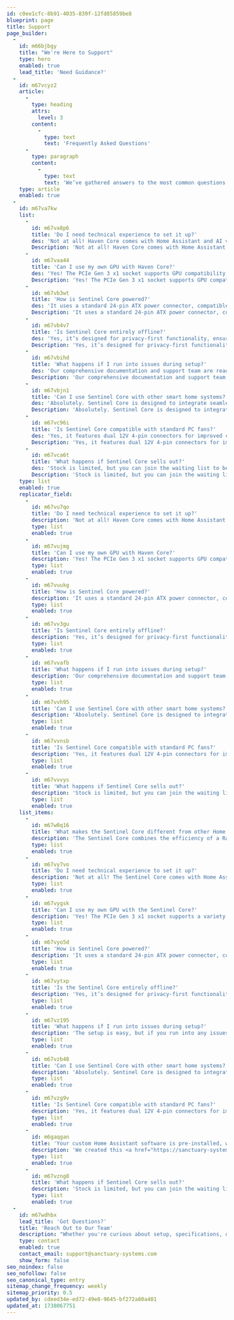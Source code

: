 ```yaml
---
id: c0ee1cfc-8b91-4035-839f-12fd85859be8
blueprint: page
title: Support
page_builder:
  -
    id: m66bjbgy
    title: "We're Here to Support"
    type: hero
    enabled: true
    lead_title: 'Need Guidance?'
  -
    id: m67vcyz2
    article:
      -
        type: heading
        attrs:
          level: 3
        content:
          -
            type: text
            text: 'Frequently Asked Questions'
      -
        type: paragraph
        content:
          -
            type: text
            text: 'We’ve gathered answers to the most common questions about the Sentinel Core.'
    type: article
    enabled: true
  -
    id: m67va7kw
    list:
      -
        id: m67va8p6
        title: 'Do I need technical experience to set it up?'
        des: 'Not at all! Haven Core comes with Home Assistant and AI voice assistance pre-installed, making setup seamless for both beginners and experienced users.'
        Description: 'Not at all! Haven Core comes with Home Assistant and AI voice assistance pre-installed, making setup seamless for both beginners and experienced users.'
      -
        id: m67vaa44
        title: 'Can I use my own GPU with Haven Core?'
        des: 'Yes! The PCIe Gen 3 x1 socket supports GPU compatibility, so you can choose the GPU that fits your needs.'
        Description: 'Yes! The PCIe Gen 3 x1 socket supports GPU compatibility, so you can choose the GPU that fits your needs.'
      -
        id: m67vb3wt
        title: 'How is Sentinel Core powered?'
        des: 'It uses a standard 24-pin ATX power connector, compatible with repurposed PC components for maximum flexibility.'
        Description: 'It uses a standard 24-pin ATX power connector, compatible with repurposed PC components for maximum flexibility.'
      -
        id: m67vb4v7
        title: 'Is Sentinel Core entirely offline?'
        des: 'Yes, it’s designed for privacy-first functionality, ensuring no reliance on cloud-based services.'
        Description: 'Yes, it’s designed for privacy-first functionality, ensuring no reliance on cloud-based services.'
      -
        id: m67vbihd
        title: 'What happens if I run into issues during setup?'
        des: 'Our comprehensive documentation and support team are ready to assist you every step of the way.'
        Description: 'Our comprehensive documentation and support team are ready to assist you every step of the way.'
      -
        id: m67vbjn1
        title: 'Can I use Sentinel Core with other smart home systems?'
        des: 'Absolutely. Sentinel Core is designed to integrate seamlessly with a variety of smart home setups.'
        Description: 'Absolutely. Sentinel Core is designed to integrate seamlessly with a variety of smart home setups.'
      -
        id: m67vc96i
        title: 'Is Sentinel Core compatible with standard PC fans?'
        des: 'Yes, it features dual 12V 4-pin connectors for improved cooling using standard PC fans.'
        Description: 'Yes, it features dual 12V 4-pin connectors for improved cooling using standard PC fans.'
      -
        id: m67vca6t
        title: 'What happens if Sentinel Core sells out?'
        des: 'Stock is limited, but you can join the waiting list to be notified as soon as it’s available again.'
        Description: 'Stock is limited, but you can join the waiting list to be notified as soon as it’s available again.'
    type: list
    enabled: true
    replicator_field:
      -
        id: m67vu7qo
        title: 'Do I need technical experience to set it up?'
        description: 'Not at all! Haven Core comes with Home Assistant and AI voice assistance pre-installed, making setup seamless for both beginners and experienced users.'
        type: list
        enabled: true
      -
        id: m67vujmg
        title: 'Can I use my own GPU with Haven Core?'
        description: 'Yes! The PCIe Gen 3 x1 socket supports GPU compatibility, so you can choose the GPU that fits your needs.'
        type: list
        enabled: true
      -
        id: m67vuukg
        title: 'How is Sentinel Core powered?'
        description: 'It uses a standard 24-pin ATX power connector, compatible with repurposed PC components for maximum flexibility.'
        type: list
        enabled: true
      -
        id: m67vv3gu
        title: 'Is Sentinel Core entirely offline?'
        description: 'Yes, it’s designed for privacy-first functionality, ensuring no reliance on cloud-based services.'
        type: list
        enabled: true
      -
        id: m67vvafb
        title: 'What happens if I run into issues during setup?'
        description: 'Our comprehensive documentation and support team are ready to assist you every step of the way.'
        type: list
        enabled: true
      -
        id: m67vvh95
        title: 'Can I use Sentinel Core with other smart home systems?'
        description: 'Absolutely. Sentinel Core is designed to integrate seamlessly with a variety of smart home setups.'
        type: list
        enabled: true
      -
        id: m67vvnsb
        title: 'Is Sentinel Core compatible with standard PC fans?'
        description: 'Yes, it features dual 12V 4-pin connectors for improved cooling using standard PC fans.'
        type: list
        enabled: true
      -
        id: m67vvvys
        title: 'What happens if Sentinel Core sells out?'
        description: 'Stock is limited, but you can join the waiting list to be notified as soon as it’s available again.'
        type: list
        enabled: true
    list_items:
      -
        id: m67w0q16
        title: 'What makes the Sentinel Core different from other Home Assistant bases?'
        description: 'The Sentinel Core combines the efficiency of a Raspberry Pi 5 with the power of a GPU, offering unmatched local AI capabilities in a compact, energy-efficient form.'
        type: list
        enabled: true
      -
        id: m67vy7vo
        title: 'Do I need technical experience to set it up?'
        description: 'Not at all! The Sentinel Core comes with Home Assistant and AI voice assistance pre-installed, and our easy to follow guide talks you through assembling your PC, making setup seamless for both beginners and experienced users.'
        type: list
        enabled: true
      -
        id: m67vygsk
        title: 'Can I use my own GPU with the Sentinel Core?'
        description: 'Yes! The PCIe Gen 3 x1 socket supports a variety of GPUs, so you can choose the GPU that fits your needs. We currently recommend AMD cards with at least 8GB of VRAM and expect to support Intel and NVIDIA cards in the near future.'
        type: list
        enabled: true
      -
        id: m67vyo5d
        title: 'How is Sentinel Core powered?'
        description: 'It uses a standard 24-pin ATX power connector, compatible with repurposed PC components for maximum flexibility.'
        type: list
        enabled: true
      -
        id: m67vytxp
        title: 'Is the Sentinel Core entirely offline?'
        description: 'Yes, it’s designed for privacy-first functionality, ensuring no reliance on cloud-based services.'
        type: list
        enabled: true
      -
        id: m67vz195
        title: 'What happens if I run into issues during setup?'
        description: 'The setup is easy, but if you run into any issues, we will be here to help you.'
        type: list
        enabled: true
      -
        id: m67vzb48
        title: 'Can I use Sentinel Core with other smart home systems?'
        description: 'Absolutely. Sentinel Core is designed to integrate seamlessly with a variety of smart home setups.'
        type: list
        enabled: true
      -
        id: m67vzg9v
        title: 'Is Sentinel Core compatible with standard PC fans?'
        description: 'Yes, it features dual 12V 4-pin connectors for improved cooling using standard PC fans.'
        type: list
        enabled: true
      -
        id: m6gaqgan
        title: 'Your custom Home Assistant software is pre-installed, what happens if I want to re-install it?'
        description: 'We created this <a href="https://sanctuary-systems.com/support/os-installation">os-installation guide</a> to help you re-install if it''s necessary.'
        type: list
        enabled: true
      -
        id: m67vzng8
        title: 'What happens if Sentinel Core sells out?'
        description: 'Stock is limited, but you can join the waiting list to be notified as soon as it’s available again.'
        type: list
        enabled: true
  -
    id: m67wdhbx
    lead_title: 'Got Questions?'
    title: 'Reach Out to Our Team'
    description: "Whether you're curious about setup, specifications, or anything in between, we’re here to provide the answers you need. Simply fill out the form, and our team will get back to you promptly."
    type: contact
    enabled: true
    contact_email: support@sanctuary-systems.com
    show_form: false
seo_noindex: false
seo_nofollow: false
seo_canonical_type: entry
sitemap_change_frequency: weekly
sitemap_priority: 0.5
updated_by: cdeed34e-ed72-49e8-9645-bf272a80a401
updated_at: 1738067751
---
```

